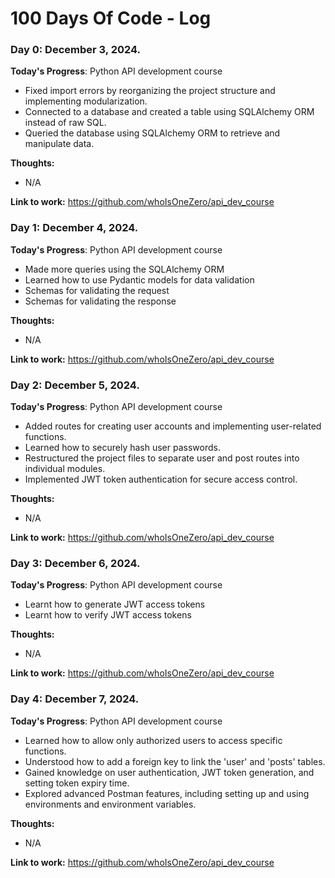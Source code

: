 # 100 Days Of Code - Log

### Day 0: December 3, 2024.

**Today's Progress**: Python API development course
- Fixed import errors by reorganizing the project structure and implementing modularization.
- Connected to a database and created a table using SQLAlchemy ORM instead of raw SQL.
- Queried the database using SQLAlchemy ORM to retrieve and manipulate data.

**Thoughts:**  
- N/A

**Link to work:** 
https://github.com/whoIsOneZero/api_dev_course


### Day 1: December 4, 2024.

**Today's Progress**: Python API development course
- Made more queries using the SQLAlchemy ORM
- Learned how to use Pydantic models for data validation
- Schemas for validating the request
- Schemas for validating the response

**Thoughts:**  
- N/A

**Link to work:** 
https://github.com/whoIsOneZero/api_dev_course


### Day 2: December 5, 2024.

**Today's Progress**: Python API development course
- Added routes for creating user accounts and implementing user-related functions.
- Learned how to securely hash user passwords.
- Restructured the project files to separate user and post routes into individual modules.
- Implemented JWT token authentication for secure access control.

**Thoughts:**  
- N/A

**Link to work:** 
https://github.com/whoIsOneZero/api_dev_course

### Day 3: December 6, 2024.

**Today's Progress**: Python API development course
- Learnt how to generate JWT access tokens
- Learnt how to verify JWT access tokens

**Thoughts:**  
- N/A

**Link to work:** 
https://github.com/whoIsOneZero/api_dev_course

### Day 4: December 7, 2024.

**Today's Progress**: Python API development course
- Learned how to allow only authorized users to access specific functions.
- Understood how to add a foreign key to link the 'user' and 'posts' tables.
- Gained knowledge on user authentication, JWT token generation, and setting token expiry time.
- Explored advanced Postman features, including setting up and using environments and environment variables.

**Thoughts:**  
- N/A

**Link to work:** 
https://github.com/whoIsOneZero/api_dev_course
